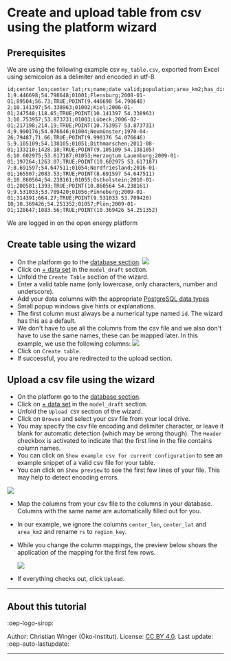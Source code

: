 # Create and upload table from csv using the platform wizard

## Prerequisites

We are using the following example csv `my_table.csv`, exported from Excel using semicolon as a delimiter and encoded in utf-8.

```
id;center_lon;center_lat;rs;name;date_valid;population;area_km2;has_dist;geometry_wkt
1;9.446698;54.798648;01001;Flensburg;2008-01-01;89504;56.73;TRUE;POINT(9.446698 54.798648)
2;10.141397;54.338963;01002;Kiel;2006-01-01;247548;118.65;TRUE;POINT(10.141397 54.338963)
3;10.753957;53.873731;01003;Lübeck;2006-02-01;217198;214.19;TRUE;POINT(10.753957 53.873731)
4;9.990176;54.076646;01004;Neumünster;1970-04-26;79487;71.66;TRUE;POINT(9.990176 54.076646)
5;9.105109;54.138105;01051;Dithmarschen;2011-08-01;133210;1428.18;TRUE;POINT(9.105109 54.138105)
6;10.602975;53.617187;01053;Herzogtum Lauenburg;2009-01-01;197264;1263.07;TRUE;POINT(10.602975 53.617187)
7;8.691597;54.647511;01054;Nordfriesland;2016-01-01;165507;2083.53;TRUE;POINT(8.691597 54.647511)
8;10.860564;54.238161;01055;Ostholstein;2010-01-01;200581;1393;TRUE;POINT(10.860564 54.238161)
9;9.531033;53.709420;01056;Pinneberg;2009-01-01;314391;664.27;TRUE;POINT(9.531033 53.709420)
10;10.369426;54.251352;01057;Plön;2009-01-01;128647;1083.56;TRUE;POINT(10.369426 54.251352)
```

We are logged in on the open energy platform

## Create table using the wizard

- On the platform go to the [database section](https://openenergyplatform.org/dataedit/schemas).
  ![](https://openenergyplatform.org/media/image/2021/02/tutorial_upload_img1.png)
- Click on [+ data set](https://openenergyplatform.org/dataedit/wizard/) in the `model_draft` section.
- Unfold the `Create Table` section of the wizard.
- Enter a valid table name (only lowercase, only characters, number and underscore).
- Add your data columns with the appropriate [PostgreSQL data types](https://www.postgresql.org/docs/current/datatype.html)
- Small popup windows give hints or explanations.
- The first column must always be a numerical type named `id`. The wizard has this as a default.
- We don't have to use all the columns from the csv file and we also don't have to use the same names, these can be mapped later. In this example, we use the following columns:
  ![](https://openenergyplatform.org/media/image/2021/02/tutorial_upload_img3.png)
- Click on `Create table`.
- If successful, you are redirected to the upload section.

## Upload a csv file using the wizard

- On the platform go to the [database section](https://openenergyplatform.org/dataedit/schemas).
- Click on [+ data set](https://openenergyplatform.org/dataedit/wizard/) in the `model_draft` section.
- Unfold the `Upload CSV` section of the wizard.
- Click on `Browse` and select your csv file from your local drive.
- You may specify the csv file encoding and delimiter character, or leave it blank for automatic detection (which may be wrong though). The `Header` checkbox is activated to indicate that the first line in the file contains column names.
- You can click on `Show example csv for current configuration` to see an example snippet of a valid csv file for your table.
- You can click on `Show preview` to see the first few lines of your file. This may help to detect encoding errors.

![](https://openenergyplatform.org/media/image/2021/02/tutorial_upload_img4.png)

- Map the columns from your csv file to the columns in your database. Columns with the same name are automatically filled out for you.
- In our example, we ignore the columns `center_lon`, `center_lat` and `area_km2` and rename `rs` to `region_key`.
- While you change the column mappings, the preview below shows the application of the mapping for the first few rows.

  ![](https://openenergyplatform.org/media/image/2021/02/tutorial_upload_img5.png)

- If everything checks out, click `Upload`.

---

## About this tutorial

:oep-logo-sirop:

Author: Christian Winger (Öko-Institut). License: [CC BY 4.0](https://creativecommons.org/licenses/by/4.0/deed.en). Last update: :oep-auto-lastupdate:

---
